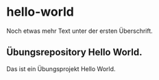# hello-world

Noch etwas mehr Text unter der ersten Überschrift.

## Übungsrepository Hello World.

Das ist ein Übungsprojekt Hello World.
